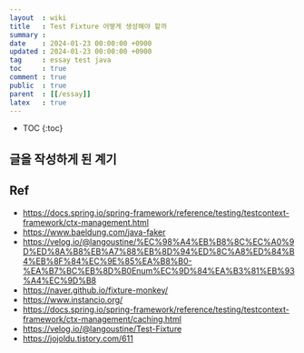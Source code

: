 ```yaml
---
layout  : wiki
title   : Test Fixture 어떻게 생성해야 할까
summary :
date    : 2024-01-23 00:00:00 +0900
updated : 2024-01-23 00:00:00 +0900
tag     : essay test java
toc     : true
comment : true
public  : true
parent  : [[/essay]]
latex   : true
---
```

* TOC
{:toc}

## 글을 작성하게 된 계기


## Ref

- https://docs.spring.io/spring-framework/reference/testing/testcontext-framework/ctx-management.html
- https://www.baeldung.com/java-faker
- https://velog.io/@langoustine/%EC%98%A4%EB%B8%8C%EC%A0%9D%ED%8A%B8%EB%A7%88%EB%8D%94%ED%8C%A8%ED%84%B4%EB%8F%84%EC%9E%85%EA%B8%B0-%EA%B7%BC%EB%8D%B0Enum%EC%9D%84%EA%B3%81%EB%93%A4%EC%9D%B8
- https://naver.github.io/fixture-monkey/
- https://www.instancio.org/
- https://docs.spring.io/spring-framework/reference/testing/testcontext-framework/ctx-management/caching.html
- https://velog.io/@langoustine/Test-Fixture
- https://jojoldu.tistory.com/611